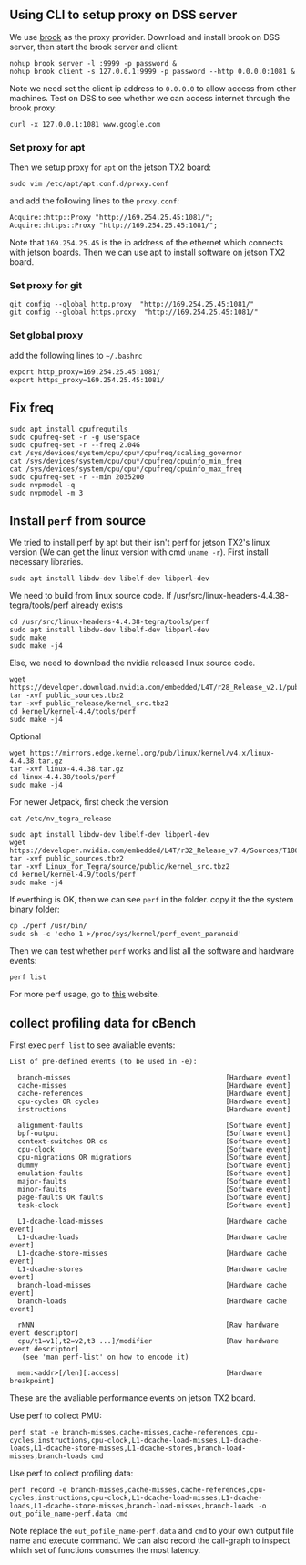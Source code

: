 
## Using CLI to setup proxy on DSS server
We use [brook](https://github.com/txthinking/brook.git) as the proxy provider.
Download and install brook on DSS server, then start the brook server and client:
```shell
nohup brook server -l :9999 -p password &
nohup brook client -s 127.0.0.1:9999 -p password --http 0.0.0.0:1081 &
```
Note we need set the client ip address to `0.0.0.0` to allow access from other machines.
Test on DSS to see whether we can access internet through the brook proxy:

```
curl -x 127.0.0.1:1081 www.google.com
```

### Set proxy for apt
Then we setup  proxy for `apt` on the jetson TX2 board:
```
sudo vim /etc/apt/apt.conf.d/proxy.conf
```
and add the following lines to the `proxy.conf`:
```shell
Acquire::http::Proxy "http://169.254.25.45:1081/";
Acquire::https::Proxy "http://169.254.25.45:1081/";
```
Note that  `169.254.25.45` is the ip address of the ethernet which connects with jetson boards.
Then we can use apt to install software on jetson TX2 board.

### Set proxy for git
```shell
git config --global http.proxy  "http://169.254.25.45:1081/"
git config --global https.proxy  "http://169.254.25.45:1081/"
```

### Set global proxy
add the following lines to `~/.bashrc`
```
export http_proxy=169.254.25.45:1081/
export https_proxy=169.254.25.45:1081/
```
## Fix freq
```shell
sudo apt install cpufrequtils 
sudo cpufreq-set -r -g userspace
sudo cpufreq-set -r --freq 2.04G
cat /sys/devices/system/cpu/cpu*/cpufreq/scaling_governor
cat /sys/devices/system/cpu/cpu*/cpufreq/cpuinfo_min_freq
cat /sys/devices/system/cpu/cpu*/cpufreq/cpuinfo_max_freq
sudo cpufreq-set -r --min 2035200
sudo nvpmodel -q
sudo nvpmodel -m 3
```

## Install `perf` from source
We tried to install perf by apt but their isn't perf for jetson TX2's linux version (We can get the linux version with cmd `uname -r`).
First install necessary libraries.
```shell
sudo apt install libdw-dev libelf-dev libperl-dev
```

We need to build from linux source code. If /usr/src/linux-headers-4.4.38-tegra/tools/perf already exists
```shell
cd /usr/src/linux-headers-4.4.38-tegra/tools/perf
sudo apt install libdw-dev libelf-dev libperl-dev
sudo make
sudo make -j4
```

Else, we need to download the nvidia released linux source code.
```shell
wget https://developer.download.nvidia.com/embedded/L4T/r28_Release_v2.1/public_sources.tbz2
tar -xvf public_sources.tbz2
tar -xvf public_release/kernel_src.tbz2
cd kernel/kernel-4.4/tools/perf
sudo make -j4
```

Optional
```shell
wget https://mirrors.edge.kernel.org/pub/linux/kernel/v4.x/linux-4.4.38.tar.gz
tar -xvf linux-4.4.38.tar.gz
cd linux-4.4.38/tools/perf
sudo make -j4
```



For newer Jetpack, first check the version
```shell
cat /etc/nv_tegra_release
```
```shell
sudo apt install libdw-dev libelf-dev libperl-dev
wget https://developer.nvidia.com/embedded/L4T/r32_Release_v7.4/Sources/T186/public_sources.tbz2
tar -xvf public_sources.tbz2
tar -xvf Linux_for_Tegra/source/public/kernel_src.tbz2
cd kernel/kernel-4.9/tools/perf
sudo make -j4
```

If everthing is OK, then we can see `perf` in the folder.
copy it the the system binary folder:

```shell
cp ./perf /usr/bin/
sudo sh -c 'echo 1 >/proc/sys/kernel/perf_event_paranoid'
```

Then we can test whether `perf` works and list all the software and hardware events:

```shell
perf list
```
For more perf usage, go to [this](https://www.brendangregg.com/perf.html) website.


## collect profiling data for cBench
First exec `perf list` to see avaliable events:
```shell
List of pre-defined events (to be used in -e):

  branch-misses                                      [Hardware event]
  cache-misses                                       [Hardware event]
  cache-references                                   [Hardware event]
  cpu-cycles OR cycles                               [Hardware event]
  instructions                                       [Hardware event]

  alignment-faults                                   [Software event]
  bpf-output                                         [Software event]
  context-switches OR cs                             [Software event]
  cpu-clock                                          [Software event]
  cpu-migrations OR migrations                       [Software event]
  dummy                                              [Software event]
  emulation-faults                                   [Software event]
  major-faults                                       [Software event]
  minor-faults                                       [Software event]
  page-faults OR faults                              [Software event]
  task-clock                                         [Software event]

  L1-dcache-load-misses                              [Hardware cache event]
  L1-dcache-loads                                    [Hardware cache event]
  L1-dcache-store-misses                             [Hardware cache event]
  L1-dcache-stores                                   [Hardware cache event]
  branch-load-misses                                 [Hardware cache event]
  branch-loads                                       [Hardware cache event]

  rNNN                                               [Raw hardware event descriptor]
  cpu/t1=v1[,t2=v2,t3 ...]/modifier                  [Raw hardware event descriptor]
   (see 'man perf-list' on how to encode it)

  mem:<addr>[/len][:access]                          [Hardware breakpoint]
```
These are the avaliable performance events on jetson TX2 board.

Use perf to collect PMU:
```
perf stat -e branch-misses,cache-misses,cache-references,cpu-cycles,instructions,cpu-clock,L1-dcache-load-misses,L1-dcache-loads,L1-dcache-store-misses,L1-dcache-stores,branch-load-misses,branch-loads cmd
```

Use perf to collect profiling data:
```shell
perf record -e branch-misses,cache-misses,cache-references,cpu-cycles,instructions,cpu-clock,L1-dcache-load-misses,L1-dcache-loads,L1-dcache-store-misses,branch-load-misses,branch-loads -o out_pofile_name-perf.data cmd
```
Note replace the `out_pofile_name-perf.data` and `cmd` to your own output file name and execute command.
We can also record the call-graph to inspect which set of functions consumes the most latency.

